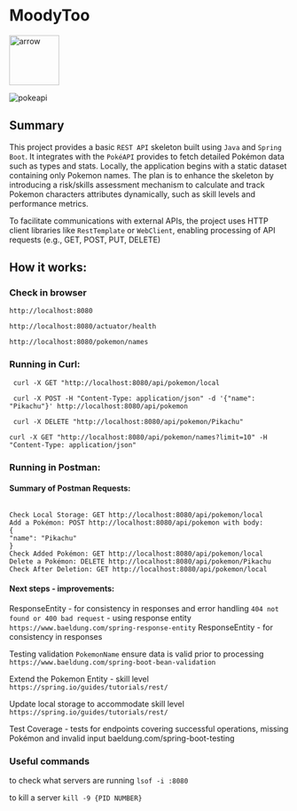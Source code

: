 # MoodyToo

<img width="90" alt="arrow" src="https://user-images.githubusercontent.com/19231569/213458967-d77d1ede-cbb8-4cda-8d58-7ac2a1c70503.png">

![pokeapi](https://github.com/user-attachments/assets/ac7ca92b-a4db-437f-b42c-a07c885872e7)


## Summary

This project provides a basic `REST API` skeleton built using `Java` and `Spring Boot`. It integrates with the 
`PokéAPI` provides to fetch detailed Pokémon data such as types and stats. Locally, the application begins with a 
static dataset
containing only Pokemon names. The plan is to enhance the skeleton by introducing a risk/skills
assessment mechanism to calculate and track Pokemon characters attributes dynamically, such as skill levels and 
performance metrics. 

To facilitate communications with external APIs, the project uses  HTTP client libraries like `RestTemplate` or 
`WebClient`, enabling processing of API requests (e.g., GET, POST, PUT, DELETE) 



## How it works: 
### **Check in browser**

```
http://localhost:8080
```

```
http://localhost:8080/actuator/health
```

```
http://localhost:8080/pokemon/names
```


### **Running in Curl**:

```
 curl -X GET "http://localhost:8080/api/pokemon/local
```

```
 curl -X POST -H "Content-Type: application/json" -d '{"name": "Pikachu"}' http://localhost:8080/api/pokemon
```

```
 curl -X DELETE "http://localhost:8080/api/pokemon/Pikachu"
```

```
curl -X GET "http://localhost:8080/api/pokemon/names?limit=10" -H "Content-Type: application/json"
```
### **Running in Postman**:

#### Summary of Postman Requests:
```

Check Local Storage: GET http://localhost:8080/api/pokemon/local
Add a Pokémon: POST http://localhost:8080/api/pokemon with body:
{
"name": "Pikachu"
}
Check Added Pokémon: GET http://localhost:8080/api/pokemon/local
Delete a Pokémon: DELETE http://localhost:8080/api/pokemon/Pikachu
Check After Deletion: GET http://localhost:8080/api/pokemon/local

```

#### Next steps - improvements:

ResponseEntity - for consistency in responses and error handling `404 not found or 400 bad request` - 
using response entity `https://www.baeldung.com/spring-response-entity`
ResponseEntity - for consistency in responses

Testing validation `PokemonName` ensure data is valid prior to processing 
`https://www.baeldung.com/spring-boot-bean-validation`

Extend the Pokemon Entity - skill level `https://spring.io/guides/tutorials/rest/`

Update local storage to accommodate skill level `https://spring.io/guides/tutorials/rest/`

Test Coverage - tests for endpoints covering successful operations, missing Pokémon and 
invalid input baeldung.com/spring-boot-testing

### Useful commands

to check what servers are running `lsof -i :8080`

to kill a server `kill -9 {PID NUMBER}`


